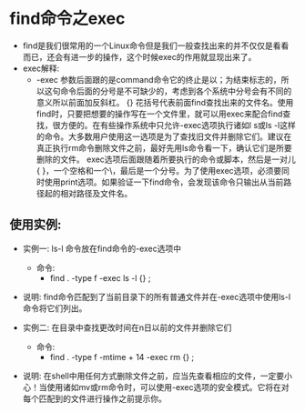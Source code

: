 # find命令之exec
- find是我们很常用的一个Linux命令但是我们一般查找出来的并不仅仅是看看而已，还会有进一步的操作，这个时候exec的作用就显现出来了。
- exec解释:
  - -exec 参数后面跟的是command命令它的终止是以；为结束标志的，所以这句命令后面的分号是不可缺少的，考虑到各个系统中分号会有不同的意义所以前面加反斜杠。 {} 花括号代表前面find查找出来的文件名。使用find时，只要把想要的操作写在一个文件里，就可以用exec来配合find查找，很方便的。在有些操作系统中只允许-exec选项执行诸如l s或ls -l这样的命令。大多数用户使用这一选项是为了查找旧文件并删除它们。建议在真正执行rm命令删除文件之前，最好先用ls命令看一下，确认它们是所要删除的文件。 exec选项后面跟随着所要执行的命令或脚本，然后是一对儿{ }，一个空格和一个\，最后是一个分号。为了使用exec选项，必须要同时使用print选项。如果验证一下find命令，会发现该命令只输出从当前路径起的相对路径及文件名。

## 使用实例:
  - 实例一: ls-l 命令放在find命令的-exec选项中
    - 命令:
      - find . -type f -exec ls -l {} \;
  - 说明: find命令匹配到了当前目录下的所有普通文件并在-exec选项中使用ls-l命令将它们列出。

  - 实例二: 在目录中查找更改时间在n日以前的文件并删除它们
    - 命令:
      - find . -type f -mtime + 14 -exec rm {} \;
  - 说明: 在shell中用任何方式删除文件之前，应当先查看相应的文件，一定要小心！当使用诸如mv或rm命令时，可以使用-exec选项的安全模式。它将在对每个匹配到的文件进行操作之前提示你。

